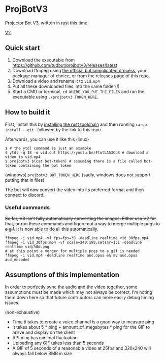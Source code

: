 # ProjBotV3

Projector Bot V3, written in rust this time.

[V2](https://github.com/tudbut/projectorbotv2_full)

## Quick start

1. Download the executable from https://github.com/tudbut/projbotv3/releases/latest
2. Download ffmpeg using [the official but complicated process](https://ffmpeg.org/), your package manager of choice, or from the releases page of this repo.
3. Download a video and rename it to `vid.mp4`
4. Put all these downloaded files into the same folder(!)
5. Start a CMD or terminal, `cd WHERE_YOU_PUT_THE_FILES` and run the executable using `./projbotv3 TOKEN_HERE`.

## How to build it

First, install this by [installing the rust toolchain](https://rustup.rs) and then running
`cargo install --git ` followed by the link to this repo. 

Afterwards, you can use it like this (linux)
```
$ # the ytdl command is just an example
$ ytdl -q 18 -o vid.out https://youtu.be/FtutLA63Cp8 # download a video to vid.mp4
$ projbotv3 $(cat bot-token) # assuming there is a file called bot-token containing the bot token
```
(windows)
`projbotv3 BOT_TOKEN_HERE` (sadly, windows does not support putting that in files)

The bot will now convert the video into its preferred format and then connect to discord.

### Useful commands

~~So far, V3 isn't fully automatically converting the images. Either use V2 for that, or run
these commands and figure out a way to merge multiple pngs to a gif.~~
It is now able to do all this automatically.

```
ffmpeg -i vid.mp4 -vf fps=fps=30 -deadline realtime vid_30fps.mp4
ffmpeg -i vid_30fps.mp4 -vf scale=240:180,setsar=1:1 -deadline realtime vid/%0d.png
# at this point a merger for multiple pngs to a gif is needed
ffmpeg -i vid.mp4 -deadline realtime aud.opus && mv aud.opus aud_encoded
```

## Assumptions of this implementation

In order to perfectly sync the audio and the video together, some assumptions must be made
which may not always be correct. I'm noting them down here so that future contributors can more
easily debug timing issues.

(non-exhaustive)

- Time it takes to create a voice channel is a good way to measure ping
- It takes about 5 * ping + amount_of_megabytes * ping for the GIF to arrive and display on
  the client
- API ping has minimal fluctuation
- Uploading any GIF takes less than 5 seconds
- A GIF of 5 seconds of a reasonable video at 25fps and 320x240 will always fall below 8MB in size
